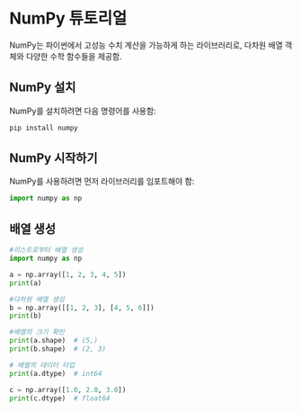 # NumPy 튜토리얼

NumPy는 파이썬에서 고성능 수치 계산을 가능하게 하는 라이브러리로, 다차원 배열 객체와 다양한 수학 함수들을 제공함.

## NumPy 설치

NumPy를 설치하려면 다음 명령어를 사용함:

```sh
pip install numpy
```

## NumPy 시작하기
NumPy를 사용하려면 먼저 라이브러리를 임포트해야 함:

```python
import numpy as np
```

## 배열 생성
```python
#리스트로부터 배열 생성
import numpy as np

a = np.array([1, 2, 3, 4, 5])
print(a)

#다차원 배열 생성
b = np.array([[1, 2, 3], [4, 5, 6]])
print(b)

#배열의 크기 확인
print(a.shape)  # (5,)
print(b.shape)  # (2, 3)

# 배열의 데이터 타입
print(a.dtype)  # int64

c = np.array([1.0, 2.0, 3.0])
print(c.dtype)  # float64

```


